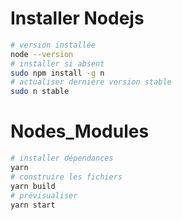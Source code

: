# Installer Nodejs
```bash
# version installée
node --version
# installer si absent
sudo npm install -g n
# actualiser dernière version stable
sudo n stable
```

# Nodes_Modules
```bash
# installer dépendances
yarn
# construire les fichiers
yarn build
# prévisualiser
yarn start
```
